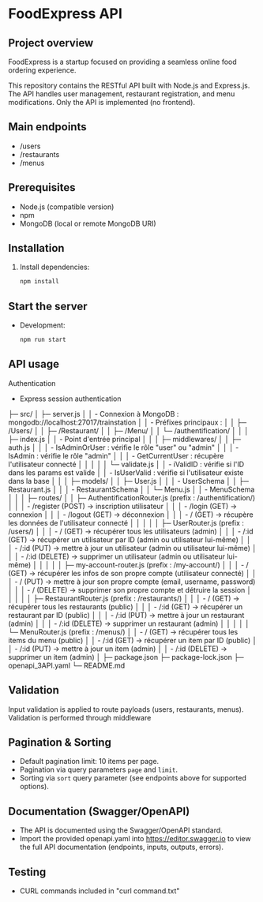 # FoodExpress API

Project overview
----------------
FoodExpress is a startup focused on providing a seamless online food ordering experience.

This repository contains the RESTful API built with Node.js and Express.js. The API handles user management, restaurant registration, and menu modifications. Only the API is implemented (no frontend).

Main endpoints
--------------
- /users
- /restaurants
- /menus

Prerequisites
-------------
- Node.js (compatible version)
- npm
- MongoDB (local or remote MongoDB URI)

Installation
------------

1. Install dependencies:
   ```bash
   npm install
   ```


Start the server
----------------
- Development:
  ```bash
  npm run start
  ```

API usage
---------
Authentication
- Express session authentication


├─ src/
│  ├─ server.js
│  │    - Connexion à MongoDB : mongodb://localhost:27017/trainstation
│  │    - Préfixes principaux :
│  │        ├─ /Users/
│  │        ├─ /Restaurant/
│  │        ├─ /Menu/
│  │        └─ /authentification/
│  │
│  ├─ index.js
│  │    - Point d'entrée principal 
│  │
│  ├─ middlewares/
│  │  ├─ auth.js
│  │  │    - IsAdminOrUser : vérifie le rôle "user" ou "admin"
│  │  │    - IsAdmin : vérifie le rôle "admin"
│  │  │    - GetCurrentUser : récupère l'utilisateur connecté
│  │  │
│  │  └─ validate.js
│  │       - iValidID : vérifie si l'ID dans les params est valide
│  │       - IsUserValid : vérifie si l'utilisateur existe dans la base
│  │
│  ├─ models/
│  │  ├─ User.js
│  │  │    - UserSchema
│  │  ├─ Restaurant.js
│  │  │    - RestaurantSchema
│  │  └─ Menu.js
│  │       - MenuSchema
│  │
│  ├─ routes/
│  │  ├─ AuthentificationRouter.js       (prefix : /authentification/)
│  │  │    - /register   (POST)           → inscription utilisateur
│  │  │    - /login      (GET)            → connexion
│  │  │    - /logout     (GET)            → déconnexion
│  │  │    - /           (GET)            → récupère les données de l'utilisateur connecté
│  │  │
│  │  ├─ UserRouter.js                  (prefix : /users/)
│  │  │    - /           (GET)           → récupérer tous les utilisateurs (admin)
│  │  │    - /:id        (GET)           → récupérer un utilisateur par ID (admin ou utilisateur lui-même)
│  │  │    - /:id        (PUT)           → mettre à jour un utilisateur (admin ou utilisateur lui-même)
│  │  │    - /:id        (DELETE)        → supprimer un utilisateur (admin ou utilisateur lui-même)
│  │  │
│  │  ├─ my-account-router.js           (prefix : /my-account/)
│  │  │    - /           (GET)           → récupérer les infos de son propre compte (utilisateur connecté)
│  │  │    - /           (PUT)           → mettre à jour son propre compte (email, username, password)
│  │  │    - /           (DELETE)        → supprimer son propre compte et détruire la session
│  │  │
│  │  ├─ RestaurantRouter.js            (prefix : /restaurants/)
│  │  │    - /           (GET)           → récupérer tous les restaurants (public)
│  │  │    - /:id        (GET)           → récupérer un restaurant par ID (public)
│  │  │    - /:id        (PUT)           → mettre à jour un restaurant (admin)
│  │  │    - /:id        (DELETE)        → supprimer un restaurant (admin)
│  │  │
│  │  └─ MenuRouter.js                  (prefix : /menus/)
│  │       - /           (GET)           → récupérer tous les items du menu (public)
│  │       - /:id        (GET)           → récupérer un item par ID (public)
│  │       - /:id        (PUT)           → mettre à jour un item (admin)
│  │       - /:id        (DELETE)        → supprimer un item (admin)
│
├─ package.json
├─ package-lock.json
├─ openapi_3API.yaml
└─ README.md




Validation
----------
Input validation is applied to route payloads (users, restaurants, menus). Validation is performed through middleware

Pagination & Sorting
--------------------
- Default pagination limit: 10 items per page.
- Pagination via query parameters `page` and `limit`.
- Sorting via `sort` query parameter (see endpoints above for supported options).

Documentation (Swagger/OpenAPI)
------------------------------
- The API is documented using the Swagger/OpenAPI standard.
- Import the provided openapi.yaml into https://editor.swagger.io to view the full API documentation (endpoints, inputs, outputs, errors).

Testing
-------
- CURL commands included in "curl command.txt"





